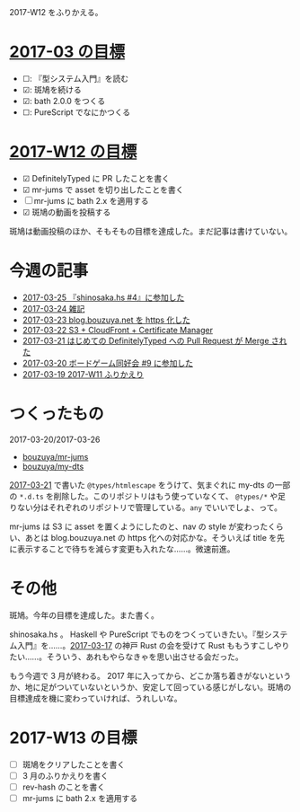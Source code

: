 2017-W12 をふりかえる。

# [2017-03 の目標][2017-02-28]

- ☐: 『型システム入門』を読む
- ☑: 斑鳩を続ける
- ☑: bath 2.0.0 をつくる
- ☐: PureScript でなにかつくる

# [2017-W12 の目標][2017-03-19]

- ☑ DefinitelyTyped に PR したことを書く
- ☑ mr-jums で asset を切り出したことを書く
- ☐ mr-jums に bath 2.x を適用する
- ☑ 斑鳩の動画を投稿する

斑鳩は動画投稿のほか、そもそもの目標を達成した。まだ記事は書けていない。

# 今週の記事

- [2017-03-25 『shinosaka.hs #4』に参加した][2017-03-25]
- [2017-03-24 雑記][2017-03-24]
- [2017-03-23 blog.bouzuya.net を https 化した][2017-03-23]
- [2017-03-22 S3 + CloudFront + Certificate Manager][2017-03-22]
- [2017-03-21 はじめての DefinitelyTyped への Pull Request が Merge された][2017-03-21]
- [2017-03-20 ボードゲーム同好会 #9 に参加した][2017-03-20]
- [2017-03-19 2017-W11 ふりかえり][2017-03-19]

# つくったもの

2017-03-20/2017-03-26

- [bouzuya/mr-jums][]
- [bouzuya/my-dts][]

[2017-03-21][] で書いた `@types/htmlescape` をうけて、気まぐれに my-dts の一部の `*.d.ts` を削除した。このリポジトリはもう使っていなくて、 `@types/*` や足りない分はそれぞれのリポジトリで管理している。`any` でいいでしょ、って。

mr-jums は S3 に asset を置くようにしたのと、nav の style が変わったくらい、あとは blog.bouzuya.net の https 化への対応かな。そういえば title を先に表示することで待ちを減らす変更も入れたな……。微速前進。

# その他

斑鳩。今年の目標を達成した。また書く。

shinosaka.hs 。 Haskell や PureScript でものをつくっていきたい。『型システム入門』を……。[2017-03-17][] の神戸 Rust の会を受けて Rust ももうすこしやりたい……。そういう、あれもやらなきゃを思い出させる会だった。

もう今週で 3 月が終わる。 2017 年に入ってから、どこか落ち着きがないというか、地に足がついていないというか、安定して回っている感じがしない。斑鳩の目標達成を機に変わっていければ、うれしいな。

# 2017-W13 の目標

- ☐ 斑鳩をクリアしたことを書く
- ☐ 3 月のふりかえりを書く
- ☐ rev-hash のことを書く
- ☐ mr-jums に bath 2.x を適用する

[2017-02-28]: https://blog.bouzuya.net/2017/02/28/
[2017-02-26]: https://blog.bouzuya.net/2017/02/26/
[2017-03-25]: https://blog.bouzuya.net/2017/03/25/
[2017-03-24]: https://blog.bouzuya.net/2017/03/24/
[2017-03-23]: https://blog.bouzuya.net/2017/03/23/
[2017-03-22]: https://blog.bouzuya.net/2017/03/22/
[2017-03-21]: https://blog.bouzuya.net/2017/03/21/
[2017-03-20]: https://blog.bouzuya.net/2017/03/20/
[2017-03-19]: https://blog.bouzuya.net/2017/03/19/
[bouzuya/mr-jums]: https://github.com/bouzuya/mr-jums
[bouzuya/my-dts]: https://github.com/bouzuya/my-dts
[2017-03-17]: https://blog.bouzuya.net/2017/03/17/
